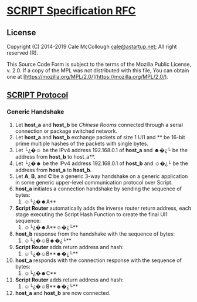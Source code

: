 # [SCRIPT Specification RFC](../readme.md)

## License

Copyright (C) 2014-2019 Cale McCollough <cale@astartup.net>; All right reserved (R).

This Source Code Form is subject to the terms of the Mozilla Public License, v. 2.0. If a copy of the MPL was not distributed with this file, You can obtain one at [https://mozilla.org/MPL/2.0/](https://mozilla.org/MPL/2.0/).

## [SCRIPT Protocol](readme.md)

### Generic Handshake

1. Let **host_a** and **host_b** be *Chinese Rooms* connected through a serial connection or package switched network.
2. Let **host_a** and **host_b** exchange packets of size 1 UI1 and ** be 16-bit prime multiple hashes of the packets with single bytes.
3. Let └¿�☺ be the IPv4 address 192.168.0.1 of **host_a** and ☻�¿└ be the address from **host_b** to host_a**.
4. Let └¿�☻  be the IPv4 address 192.168.0.1 of **host_b** and ☺�¿└ be the address from **host_a** to **host_b**.
5. Let **A**, **B**, and **C** be a generic 3-way handshake on a generic application in some generic upper-level communication protocol over Script.
6. **host_a** initiates a connection handshake by sending the sequence of bytes:
    1. ☺└¿�☻A**
7. **Script Router** automatically adds the inverse router return address, each stage executing the Script Hash Function to create the final UI1 sequence:
    1. ☺└¿�☻A**☺�¿└**
8. **host_b** response from the handshake with the sequence of bytes:
    1. ☺└¿�☺B☻�¿└**
9. **Script Router** adds return address and hash:
    1. ☺└¿�☺B**☻�¿└**
10. **host_a** responds with the connection response with the sequence of bytes:
    1. ☺└¿�☻C**
11. **Script Router** adds return address and hash:
    1. ☺└¿�☺B**☻�¿└**
12. **host_a** and **host_b** are now connected.